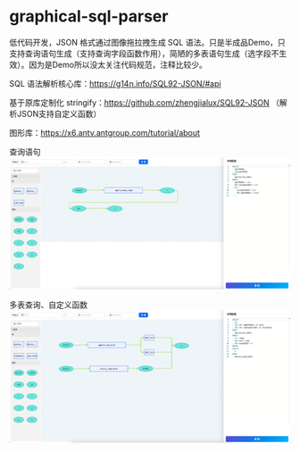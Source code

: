 # graphical-sql-parser
低代码开发，JSON 格式通过图像拖拉拽生成 SQL 语法。只是半成品Demo，只支持查询语句生成（支持查询字段函数作用），简陋的多表语句生成（选字段不生效）。因为是Demo所以没太关注代码规范，注释比较少。

SQL 语法解析核心库：https://g14n.info/SQL92-JSON/#api

基于原库定制化 stringify：https://github.com/zhengjialux/SQL92-JSON （解析JSON支持自定义函数）

图形库：https://x6.antv.antgroup.com/tutorial/about

查询语句
![例子1](./example.png)

多表查询、自定义函数
![例子2](./example1.png)

